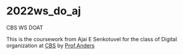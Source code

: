 # 2022ws_do_aj

CBS WS DOAT

This is the coursework from Ajai E Senkotuvel for the class of Digital organization at [CBS](https://cbs.de) by [Prof.Anders](https://ulrich-anders.eu/)

